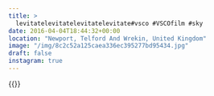 ```yaml
---
title: >
  levitatelevitatelevitatelevitate#vsco #VSCOfilm #sky
date: 2016-04-04T18:44:32+00:00
location: "Newport, Telford And Wrekin, United Kingdom"
image: "/img/8c2c52a125caea336ec395277bd95434.jpg"
draft: false
instagram: true
---
```


{{<photo src="/img/8c2c52a125caea336ec395277bd95434.jpg">}}

